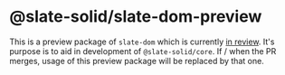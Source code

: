 # @slate-solid/slate-dom-preview

This is a preview package of `slate-dom` which is currently [in review](https://github.com/ianstormtaylor/slate/pull/5734). It's purpose is to aid in development of `@slate-solid/core`. If / when the PR merges, usage of this preview package will be replaced by that one.

